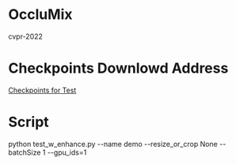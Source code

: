 # OccluMix
cvpr-2022

# Checkpoints Downlowd Address
[Checkpoints for Test](https://drive.google.com/file/d/1yj8khxliGEcEfFLhT_NJ3zUYN1UlV1t1/view?usp=sharing)

# Script
python test_w_enhance.py --name demo --resize_or_crop None --batchSize 1 --gpu_ids=1
